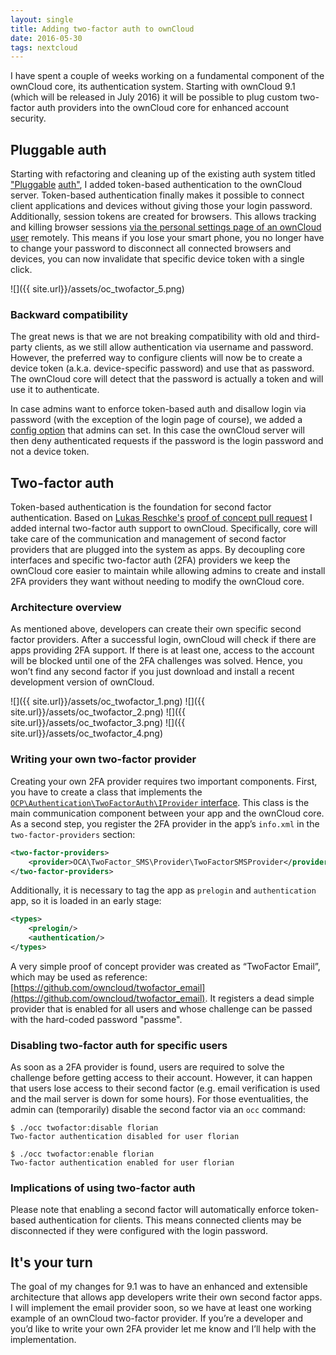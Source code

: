 ```yaml
---
layout: single
title: Adding two-factor auth to ownCloud
date: 2016-05-30
tags: nextcloud
---
```


I have spent a couple of weeks working on a fundamental component of the ownCloud core, its authentication system. Starting with ownCloud 9.1 (which will be released in July 2016) it will be possible to plug custom two-factor auth providers into the ownCloud core for enhanced account security.

## Pluggable auth
Starting with refactoring and cleaning up of the existing auth system titled ["Pluggable](https://github.com/owncloud/core/issues/23458) [auth"](https://github.com/owncloud/core/pull/24189), I added token-based authentication to the ownCloud server. Token-based authentication finally makes it possible to connect client applications and devices without giving those your login password. Additionally, session tokens are created for browsers. This allows tracking and killing browser sessions [via the personal settings page of an ownCloud user](https://github.com/owncloud/core/pull/24703) remotely. This means if you lose your smart phone, you no longer have to change your password to disconnect all connected browsers and devices, you can now invalidate that specific device token with a single click.

![]({{ site.url}}/assets/oc_twofactor_5.png)

### Backward compatibility
The great news is that we are not breaking compatibility with old and third-party clients, as we still allow authentication via username and password. However, the preferred way to configure clients will now be to create a device token (a.k.a. device-specific password) and use that as password. The ownCloud core will detect that the password is actually a token and will use it to authenticate.

In case admins want to enforce token-based auth and disallow login via password (with the exception of the login page of course), we added a [config option](https://github.com/owncloud/core/pull/24811/files#diff-2f769bc01ffefdf14eb04404218e7582) that admins can set. In this case the ownCloud server will then deny authenticated requests if the password is the login password and not a device token.

## Two-factor auth
Token-based authentication is the foundation for second factor authentication. Based on [Lukas Reschke's](https://github.com/LukasReschke) [proof of concept pull request](https://github.com/owncloud/core/pull/19752) I added internal two-factor auth support to ownCloud. Specifically, core will take care of the communication and management of second factor providers that are plugged into the system as apps. By decoupling core interfaces and specific two-factor auth (2FA) providers we keep the ownCloud core easier to maintain while allowing admins to create and install 2FA providers they want without needing to modify the ownCloud core.

### Architecture overview
As mentioned above, developers can create their own specific second factor providers. After a successful login, ownCloud will check if there are apps providing 2FA support. If there is at least one, access to the account will be blocked until one of the 2FA challenges was solved. Hence, you won’t find any second factor if you just download and install a recent development version of ownCloud.

![]({{ site.url}}/assets/oc_twofactor_1.png)
![]({{ site.url}}/assets/oc_twofactor_2.png)
![]({{ site.url}}/assets/oc_twofactor_3.png)
![]({{ site.url}}/assets/oc_twofactor_4.png)

### Writing your own two-factor provider
Creating your own 2FA provider requires two important components. First, you have to create a class that implements the  [``OCP\Authentication\TwoFactorAuth\IProvider`` interface](https://github.com/owncloud/core/blob/master/lib/public/Authentication/TwoFactorAuth/IProvider.php). This class is the main communication component between your app and the ownCloud core. As a second step, you register the 2FA provider in the app’s ``info.xml`` in the ``two-factor-providers`` section:

```xml
<two-factor-providers>
	<provider>OCA\TwoFactor_SMS\Provider\TwoFactorSMSProvider</provider>
</two-factor-providers>
```

Additionally, it is necessary to tag the app as ``prelogin`` and ``authentication`` app, so it is loaded in an early stage:

```xml
<types>
	<prelogin/>
	<authentication/>
</types>
```

A very simple proof of concept provider was created as “TwoFactor Email”, which may be used as reference: [https://github.com/owncloud/twofactor_email](https://github.com/owncloud/twofactor_email). It registers a dead simple provider that is enabled for all users and whose challenge can be passed with the hard-coded password "passme".

### Disabling two-factor auth for specific users
As soon as a 2FA provider is found, users are required to solve the challenge before getting access to their account. However, it can happen that users lose access to their second factor (e.g. email verification is used and the mail server is down for some hours). For those eventualities, the admin can (temporarily) disable the second factor via an `occ` command:

```
$ ./occ twofactor:disable florian
Two-factor authentication disabled for user florian

$ ./occ twofactor:enable florian
Two-factor authentication enabled for user florian
```

### Implications of using two-factor auth
Please note that enabling a second factor will automatically enforce token-based authentication for clients. This means connected clients may be disconnected if they were configured with the login password.

## It's your turn
The goal of my changes for 9.1 was to have an enhanced and extensible architecture that allows app developers write their own second factor apps. I will implement the email provider soon, so we have at least one working example of an ownCloud two-factor provider. If you’re a developer and you’d like to write your own 2FA provider let me know and I’ll help with the implementation.
